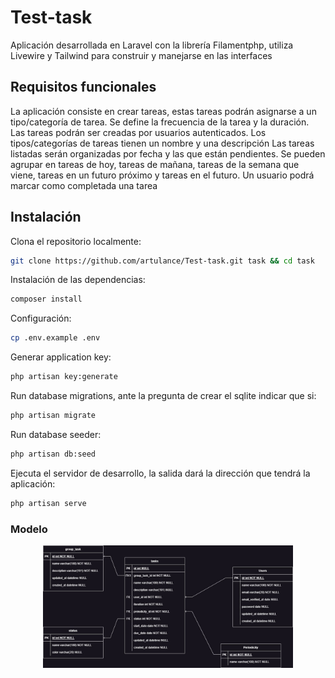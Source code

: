 # Test-task
Aplicación desarrollada en Laravel con la librería Filamentphp, utiliza Livewire y Tailwind para construir y manejarse en las interfaces

## Requisitos funcionales

La aplicación consiste en crear tareas, estas tareas podrán asignarse a un tipo/categoría de tarea. Se define la frecuencia de la tarea y la duración.
Las tareas podrán ser creadas por usuarios autenticados. 
Los tipos/categorías de tareas tienen un nombre y una descripción
Las tareas listadas serán organizadas por fecha y las que están pendientes. Se pueden agrupar en tareas de hoy, tareas de mañana, tareas de la semana que viene, tareas en un futuro próximo y tareas en el futuro. Un usuario podrá marcar como completada una tarea


## Instalación

Clona el repositorio localmente:

```sh
git clone https://github.com/artulance/Test-task.git task && cd task
```

Instalación de las dependencias:

```sh
composer install
```

Configuración:

```sh
cp .env.example .env
```

Generar application key:

```sh
php artisan key:generate
```

Run database migrations, ante la pregunta de crear el sqlite indicar que si:

```sh
php artisan migrate
```

Run database seeder:

```sh
php artisan db:seed
```

Ejecuta el servidor de desarrollo, la salida dará la dirección que tendrá la aplicación:

```sh
php artisan serve
```

### Modelo 

<p align="center">
    <img src="Modelo.jpg" width="400" alt="Laravel Logo">
</p>

